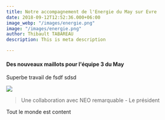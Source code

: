 ```yaml
---
title: Notre accompagnement de l'Energie du May sur Evre
date: 2018-09-12T12:52:36.000+06:00
image_webp: "/images/energie.png"
image: "/images/energie.png"
author: Thibault TABAREAU
description: This is meta description

---
```

#### Des nouveaux maillots pour l'équipe 3 du May

Superbe travail de fsdf sdsd

![](/images/maillots.jpg)

> Une collaboration avec NEO remarquable - Le président

Tout le monde est content